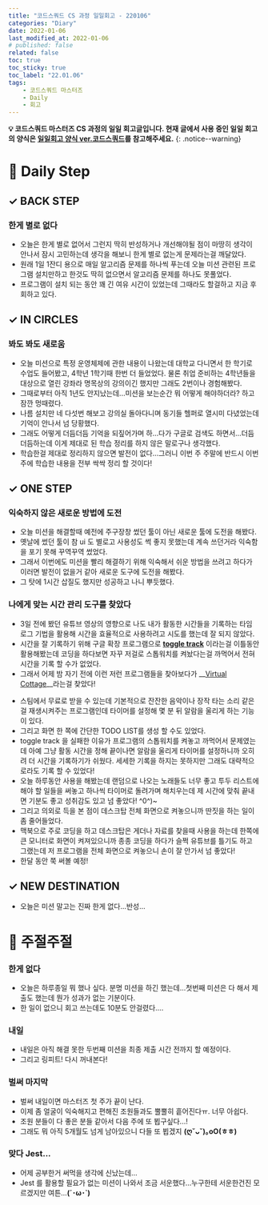 ```yaml
---
title: "코드스쿼드 CS 과정 일일회고 - 220106"
categories: "Diary"
date: 2022-01-06
last_modified_at: 2022-01-06
# published: false
related: false
toc: true
toc_sticky: true
toc_label: "22.01.06"
tags:
    - 코드스쿼드 마스터즈
    - Daily
    - 회고
---
```

__💡 코드스쿼드 마스터즈 CS 과정의 일일 회고글입니다. 현재 글에서 사용 중인 일일 회고의 양식은 [일일회고 양식 ver.코드스쿼드](https://hemudi.github.io/diary/daily-retrospective-form/)를 참고해주세요.__
{: .notice--warning}

# __💭 Daily Step__

## __✓ BACK STEP__
### __한게 별로 없다__
  - 오늘은 한게 별로 없어서 그런지 딱히 반성하거나 개선해야될 점이 마땅히 생각이 안나서 잠시 고민하는데 생각을 해보니 한게 별로 없는게 문제라는걸 깨달았다.
  - 원래 1일 1잔디 용으로 매일 알고리즘 문제를 하나씩 푸는데 오늘 미션 관련된 프로그램 설치만하고 한것도 딱히 없으면서 알고리즘 문제를 하나도 못풀었다.
  - 프로그램이 설치 되는 동안 꽤 긴 여유 시간이 있었는데 그때라도 할걸하고 지금 후회하고 있다.

## __✓ IN CIRCLES__
### __봐도 봐도 새로움__
  - 오늘 미션으로 특정 운영체제에 관한 내용이 나왔는데 대학교 다니면서 한 학기로 수업도 들어봤고, 4학년 1학기때 한번 더 들었었다. 물론 취업 준비하는 4학년들을 대상으로 열린 강좌라 명목상의 강의이긴 했지만 그래도 2번이나 경험해봤다. 
  - 그때로부터 아직 1년도 안지났는데...미션을 보는순간 뭐 어떻게 해야하더라? 하고 잠깐 멍때렸다.
  - 나름 설치만 네 다섯번 해보고 강의실 돌아다니며 동기들 헬퍼로 열시미 다녔었는데 기억이 안나서 넘 당황했다.
  - 그래도 어떻게 더듬더듬 기억을 되짚어가며 하...다가 구글로 검색도 하면서...더듬더듬하는데 이게 제대로 된 학습 정리를 하지 않은 말로구나 생각했다.
  - 학습한걸 제대로 정리하지 않으면 발전이 없다...그러니 이번 주 주말에 반드시 이번 주에 학습한 내용을 전부 싹싹 정리 할 것이다!

## __✓ ONE STEP__
### __익숙하지 않은 새로운 방법에 도전__
  - 오늘 미션을 해결할때 예전에 주구장창 썼던 툴이 아닌 새로운 툴에 도전을 해봤다.
  - 옛날에 썼던 툴이 참 ui 도 별로고 사용성도 썩 좋지 못했는데 계속 쓰던거라 익숙함을 포기 못해 꾸역꾸역 썼었다.
  - 그래서 이번에도 미션을 빨리 해결하기 위해 익숙해서 쉬운 방법을 쓰려고 하다가 이러면 발전이 없을거 같아 새로운 도구에 도전을 해봤다.
  - 그 탓에 1시간 삽질도 했지만 성공하고 나니 뿌듯했다.

### __나에게 맞는 시간 관리 도구를 찾았다__
  - 3일 전에 봤던 유튜브 영상의 영향으로 나도 내가 활동한 시간들을 기록하는 타임 로그 기법을 활용해 시간을 효율적으로 사용하려고 시도를 했는데 잘 되지 않았다.
  - 시간을 잘 기록하기 위해 구글 확장 프로그램으로 __[toggle track](https://toggl.com/)__ 이라는걸 이틀동안 활용해봤는데 코딩을 하다보면 자꾸 저걸로 스톱워치를 켜놨다는걸 까먹어서 전혀 시간을 기록 할 수가 없었다.
  - 그래서 어제 밤 자기 전에 이런 저런 프로그램들을 찾아보다가 __[Virtual Cottage](https://store.steampowered.com/app/1369320/Virtual_Cottage/)__라는걸 찾았다!

[](../../../assets/images/Virtual%20Cottage.jpg)

  - 스팀에서 무료로 받을 수 있는데 기본적으로 잔잔한 음악이나 장작 타는 소리 같은걸 재생시켜주는 프로그램인데 타이머를 설정해 몇 분 뒤 알람을 울리게 하는 기능이 있다.
  - 그리고 화면 한 쪽에 간단한 TODO LIST를 생성 할 수도 있었다.
  - toggle track 을 실패한 이유가 프로그램의 스톱워치를 켜놓고 까먹어서 문제였는데 아예 그냥 활동 시간을 정해 끝이나면 알람을 울리게 타이머를 설정하니까 오히려 더 시간을 기록하기가 쉬웠다. 세세한 기록을 하지는 못하지만 그래도 대략적으로라도 기록 할 수 있었다!
  - 오늘 하루동안 사용을 해봤는데 랜덤으로 나오는 노래들도 너무 좋고 투두 리스트에 해야 할 일들을 써놓고 하나씩 타이머로 돌려가며 해치우는데 제 시간에 맞춰 끝내면 기분도 좋고 성취감도 있고 넘 좋았다! ^0^)~
  - 그리고 의외로 득을 본 점이 데스크탑 전체 화면으로 켜놓으니까 딴짓을 하는 일이 좀 줄어들었다.
  - 맥북으로 주로 코딩을 하고 데스크탑은 게더나 자료를 찾을때 사용을 하는데 한쪽에 큰 모니터로 화면이 켜져있으니까 종종 코딩을 하다가 슬쩍 유튜브를 틀기도 하고 그랬는데 저 프로그램을 전체 화면으로 켜놓으니 손이 잘 안가서 넘 좋았다!
  - 한달 동안 쭉 써볼 예정!

## __✓ NEW DESTINATION__
- 오늘은 미션 말고는 진짜 한게 없다...반성...

# __💬 주절주절__
### 한게 없다
  - 오늘은 하루종일 뭐 했나 싶다. 분명 미션을 하긴 했는데...첫번째 미션은 다 해서 제출도 했는데 뭔가 성과가 없는 기분이다.
  - 한 일이 없으니 회고 쓰는데도 10분도 안걸렸다....

### 내일
  - 내일은 아직 해결 못한 두번째 미션을 최종 제출 시간 전까지 할 예정이다.
  - 그리고 링피트! 다시 꺼내본다!

### 벌써 마지막
  - 벌써 내일이면 마스터즈 첫 주가 끝이 난다.
  - 이제 좀 얼굴이 익숙해지고 편해진 조원들과도 뿔뿔히 흩어진다ㅠ. 너무 아쉽다.
  - 조원 분들이 다 좋은 분들 같아서 다음 주에 또 뵙구싶다...!
  - 그래도 뭐 아직 5개월도 넘게 남아있으니 다들 또 뵙겠지 __(ღˇᴗˇ)｡oO(ㅎㅎ)__

### 맞다 Jest...
  - 어제 공부한거 써먹을 생각에 신났는데...
  - Jest 를 활용할 필요가 없는 미션이 나와서 조금 서운했다...누구한테 서운한건진 모르겠지만 여튼...__(´･ω･`)__